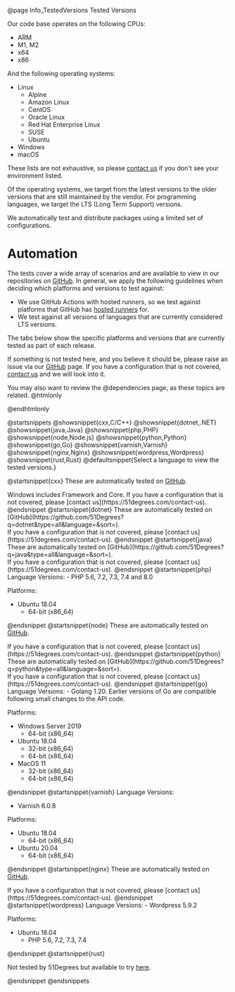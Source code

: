 @page Info_TestedVersions Tested Versions

Our code base operates on the following CPUs:

- ARM
- M1, M2
- x64
- x86

And the following operating systems:

- Linux
  - Alpine
  - Amazon Linux
  - CentOS
  - Oracle Linux
  - Red Hat Enterprise Linux
  - SUSE
  - Ubuntu
- Windows
- macOS

These lists are not exhaustive, so please [contact us](https://51degrees.com/contact-us) if you don't see your environment listed.

Of the operating systems, we target from the latest versions to the older versions that are still maintained by the vendor. For programming languages, we target the LTS (Long Term Support) versions.

We automatically test and distribute packages using a limited set of configurations.

# Automation

The tests cover a wide array of scenarios and are available to view in our repositories on [GitHub](https://github.com/51Degrees).
In general, we apply the following guidelines when deciding which platforms and versions to test against:
- We use GitHub Actions with hosted runners, so we test against platforms that GitHub has [hosted runners](https://docs.github.com/en/actions/using-github-hosted-runners/about-github-hosted-runners#supported-runners-and-hardware-resources) for.
- We test against all versions of languages that are currently considered LTS versions.

The tabs below show the specific platforms and versions that are currently tested as part of each release.

If something is not tested here, and you believe it should be, please raise an issue via our [GitHub](https://github.com/51Degrees) page. If
you have a configuration that is not covered, [contact us](https://51degrees.com/contact-us) and we will look into it.

You may also want to review the @dependencies page, as these topics are related.
@htmlonly
<script>
  $( document ).ready(function() {
      grabTestedVersions("device-detection-nginx", "nginx-versions", [
          { title: "NGINX Version", getValue: (d) => d.NginxVersion }
      ]);
      grabTestedVersions("device-detection-cxx", "cxx-versions", [
          { title: "Architecture", getValue: (d) => d.Arch }
      ]);
      grabTestedVersions("device-detection-java", "java-versions", [
          { title: "JDK", getValue: d => d.JavaSDKEnvVar.split("_")[2] },
          { title: "Architecture", getValue: d => d.JavaSDKEnvVar.split("_")[3].toLowerCase() }
      ]);
      grabTestedVersions("device-detection-dotnet", "dotnet-versions", [
          { title: "Architecture", getValue: d => d.Arch }
      ]);
      grabTestedVersions("device-detection-python", "python-versions", [
          { title: "Python", getValue: d => d.LanguageVersion }
      ]);
      grabTestedVersions("device-detection-node", "node-versions", [
          { title: "Node", getValue: d => d.LanguageVersion }
      ]);
  });
</script>
@endhtmlonly

@startsnippets
@showsnippet{cxx,C/C++}
@showsnippet{dotnet,.NET}
@showsnippet{java,Java}
@showsnippet{php,PHP}
@showsnippet{node,Node.js}
@showsnippet{python,Python}
@showsnippet{go,Go}
@showsnippet{varnish,Varnish}
@showsnippet{nginx,Nginx}
@showsnippet{wordpress,Wordpress}
@showsnippet{rust,Rust}
@defaultsnippet{Select a language to view the tested versions.}

@startsnippet{cxx}
These are automatically tested on [GitHub](https://github.com/51Degrees?q=cxx&type=all&language=&sort=).
<div id="cxx-versions"></div>
Windows includes Framework and Core.
If you have a configuration that is not covered, please [contact us](https://51degrees.com/contact-us).
@endsnippet
@startsnippet{dotnet}
These are automatically tested on [GitHub](https://github.com/51Degrees?q=dotnet&type=all&language=&sort=).
<div id="dotnet-versions"></div>
If you have a configuration that is not covered, please [contact us](https://51degrees.com/contact-us).
@endsnippet
@startsnippet{java}
These are automatically tested on [GitHub](https://github.com/51Degrees?q=java&type=all&language=&sort=).
<div id="java-versions"></div>
If you have a configuration that is not covered, please [contact us](https://51degrees.com/contact-us).
@endsnippet
@startsnippet{php}
Language Versions:
- PHP 5.6, 7.2, 7.3, 7.4 and 8.0

Platforms:
- Ubuntu 18.04
  - 64-bit (x86_64)

@endsnippet
@startsnippet{node}
These are automatically tested on [GitHub](https://github.com/51Degrees?q=node&type=all&language=&sort=).
<div id="node-versions"></div>
If you have a configuration that is not covered, please [contact us](https://51degrees.com/contact-us).
@endsnippet
@startsnippet{python}
These are automatically tested on [GitHub](https://github.com/51Degrees?q=python&type=all&language=&sort=).
<div id="python-versions"></div>
If you have a configuration that is not covered, please [contact us](https://51degrees.com/contact-us).
@endsnippet
@startsnippet{go}
Language Versions:
- Golang 1.20. Earlier versions of Go are compatible following small changes to the API code.

Platforms:
- Windows Server 2019
  - 64-bit (x86_64)
- Ubuntu 18.04
  - 32-bit (x86_64)
  - 64-bit (x86_64)
- MacOS 11
  - 32-bit (x86_64)
  - 64-bit (x86_64)

@endsnippet
@startsnippet{varnish}
Language Versions:
- Varnish 6.0.8

Platforms:
- Ubuntu 18.04
  - 64-bit (x86_64)
- Ubuntu 20.04
  - 64-bit (x86_64)

@endsnippet
@startsnippet{nginx}
These are automatically tested on [GitHub](https://github.com/51Degrees?q=nginx&type=all&language=&sort=).
<div id="nginx-versions"></div>
If you have a configuration that is not covered, please [contact us](https://51degrees.com/contact-us).
@endsnippet
@startsnippet{wordpress}
Language Versions:
- Wordpress 5.9.2

Platforms:
- Ubuntu 18.04
  - PHP 5.6, 7.2, 7.3, 7.4

@endsnippet
@startsnippet{rust}

Not tested by 51Degrees but available to try [here](https://crates.io/crates/fiftyonedegrees).

@endsnippet
@endsnippets
